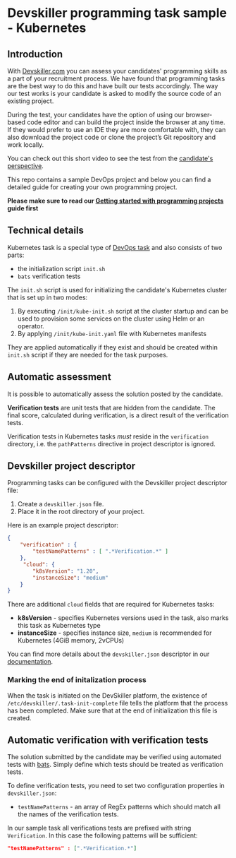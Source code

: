 # Devskiller programming task sample - Kubernetes

## Introduction

With [Devskiller.com](https://devskiller.com) you can assess your candidates'
programming skills as a part of your recruitment process. We have found that
programming tasks are the best way to do this and have built our tests
accordingly. The way our test works is your candidate is asked to modify the
source code of an existing project.

During the test, your candidates have the option of using our browser-based
code editor and can build the project inside the browser at any time. If they
would prefer to use an IDE they are more comfortable with, they can also
download the project code or clone the project’s Git repository and work
locally.

You can check out this short video to see the test from the [candidate's
perspective](https://devskiller.zendesk.com/hc/en-us/articles/360019534639-How-the-TalentScore-test-looks-like-from-the-candidate-perspective).

This repo contains a sample DevOps project and below you can find a detailed
guide for creating your own programming project.

**Please make sure to read our [Getting started with programming
projects](https://devskiller.zendesk.com/hc/en-us/articles/360019531059-Getting-started-with-Programming-Tasks) guide first**

## Technical details

Kubernetes task is a special type of [DevOps task](https://github.com/Devskiller/devskiller-sample-devops-project) and also consists of two parts:

 * the initialization script `init.sh`
 * `bats` verification tests

The `init.sh` script is used for initializing the candidate's Kubernetes cluster that is set up in two modes:

1. By executing `/init/kube-init.sh` script at the cluster startup and can be used to provision some services on the cluster using Helm or an operator.
2. By applying `/init/kube-init.yaml` file with Kubernetes manifests
  
They are applied automatically if they exist and should be created within `init.sh` script if they are needed for the task purposes.

## Automatic assessment

It is possible to automatically assess the solution posted by the candidate.

**Verification tests** are unit tests that are hidden from the candidate. The
final score, calculated during verification, is a direct result of the
verification tests.

Verification tests in Kubernetes tasks *must* reside in the `verification`
directory, i.e. the `pathPatterns` directive in project descriptor is ignored.

## Devskiller project descriptor

Programming tasks can be configured with the Devskiller project descriptor
file:

1. Create a `devskiller.json` file.
2. Place it in the root directory of your project.

Here is an example project descriptor:

```json
{
    "verification" : {
        "testNamePatterns" : [ ".*Verification.*" ]
    },
     "cloud": {
        "k8sVersion": "1.20", 
        "instanceSize": "medium"
    }
}
```

There are additional `cloud` fields that are required for Kubernetes tasks:

* **k8sVersion** - specifies Kubernetes versions used in the task, also marks this task as Kubernetes type
* **instanceSize** - specifies instance size, `medium` is recommended for Kubernetes (4GiB memory, 2vCPUs)

You can find more details about the `devskiller.json` descriptor in our
[documentation](https://devskiller.zendesk.com/hc/en-us/articles/360019530419-Programming-task-project-descriptor).

### Marking the end of initalization process

When the task is initiated on the DevSkiller platform, the existence of `/etc/devskiller/.task-init-complete` file tells the platform that the process has been completed. Make sure that at the end of initialization this file is created.

## Automatic verification with verification tests

The solution submitted by the candidate may be verified using automated tests with [bats](https://github.com/bats-core/bats-core).
Simply define which tests should be treated as verification tests.

To define verification tests, you need to set two configuration properties in
`devskiller.json`:

- `testNamePatterns` - an array of RegEx patterns which should match all the
  names of the verification tests.

In our sample task all verifications tests are prefixed with string `Verification`.
In this case the following patterns will be sufficient:

```json
"testNamePatterns" : [".*Verification.*"]
```
